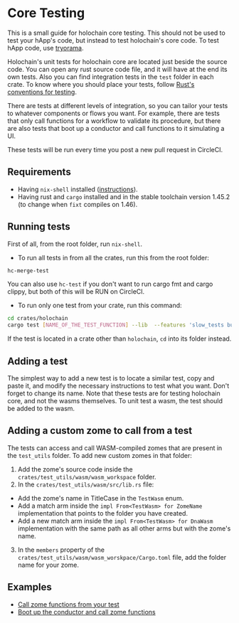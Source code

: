 # Core Testing

This is a small guide for holochain core testing. This should not be used to test your hApp's code, but instead to test holochain's core code. To test hApp code, use [tryorama](https://github.com/holo-host/tryorama).

Holochain's unit tests for holochain core are located just beside the source code. You can open any rust source code file, and it will have at the end its own tests. Also you can find integration tests in the `test` folder in each crate. To know where you should place your tests, follow [Rust's conventions for testing](https://doc.rust-lang.org/book/ch11-03-test-organization.html).

There are tests at different levels of integration, so you can tailor your tests to whatever components or flows you want. For example, there are tests that only call functions for a workflow to validate its procedure, but there are also tests that boot up a conductor and call functions to it simulating a UI.

These tests will be run every time you post a new pull request in CircleCI.

## Requirements

- Having `nix-shell` installed ([instructions](https://nixos.org/download.html)).
- Having rust and `cargo` installed and in the stable toolchain version 1.45.2 (to change when `fixt` compiles on 1.46).

## Running tests

First of all, from the root folder, run `nix-shell`.

- To run all tests in from all the crates, run this from the root folder:

```bash
hc-merge-test
```

You can also use `hc-test` if you don't want to run cargo fmt and cargo clippy, but both of this will be RUN on CircleCI.

- To run only one test from your crate, run this command:

```bash
cd crates/holochain
cargo test [NAME_OF_THE_TEST_FUNCTION] --lib  --features 'slow_tests build_wasms' -- --nocapture
```

If the test is located in a crate other than `holochain`, `cd` into its folder instead.

## Adding a test

The simplest way to add a new test is to locate a similar test, copy and paste it, and modify the necessary instructions to test what you want. Don't forget to change its name. Note that these tests are for testing holochain core, and not the wasms themselves. To unit test a wasm, the test should be added to the wasm.

## Adding a custom zome to call from a test

The tests can access and call WASM-compiled zomes that are present in the `test_utils` folder. To add new custom zomes in that folder:

1. Add the zome's source code inside the `crates/test_utils/wasm/wasm_workspace` folder.
2. In the `crates/test_utils/wasm/src/lib.rs` file:
- Add the zome's name in TitleCase in the `TestWasm` enum.
- Add a match arm inside the `impl From<TestWasm> for ZomeName` implementation that points to the folder you have created.
- Add a new match arm inside the `impl From<TestWasm> for DnaWasm` implementation with the same path as all other arms but with the zome's name.
3. In the `members` property of the `crates/test_utils/wasm/wasm_worskpace/Cargo.toml` file, add the folder name for your zome.

## Examples

- [Call zome functions from your test](https://github.com/Holo-Host/holochain/blob/develop/crates/holochain/src/core/ribosome/host_fn/commit_entry.rs#L234)
- [Boot up the conductor and call zome functions](https://github.com/Holo-Host/holochain/blob/develop/crates/holochain/tests/ser_regression.rs)
